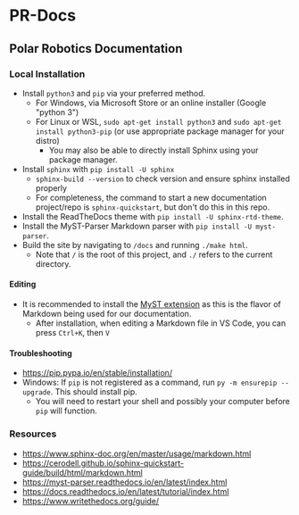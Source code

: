 # PR-Docs
## Polar Robotics Documentation
### Local Installation
- Install `python3` and `pip` via your preferred method.
  - For Windows, via Microsoft Store or an online installer (Google "python 3")
  - For Linux or WSL, `sudo apt-get install python3` and `sudo apt-get install python3-pip` (or use appropriate package manager for your distro)
    - You may also be able to directly install Sphinx using your package manager.
- Install `sphinx` with `pip install -U sphinx`
  - `sphinx-build --version` to check version and ensure sphinx installed properly
  - For completeness, the command to start a new documentation project/repo is `sphinx-quickstart`, but don't do this in this repo.
- Install the ReadTheDocs theme with `pip install -U sphinx-rtd-theme`.
- Install the MyST-Parser Markdown parser with `pip install -U myst-parser`.
- Build the site by navigating to `/docs` and running `./make html`.
  - Note that `/` is the root of this project, and `./` refers to the current directory.

#### Editing
- It is recommended to install the [MyST extension](https://marketplace.visualstudio.com/items?itemName=ExecutableBookProject.myst-highlight) as this is the flavor of Markdown being used for our documentation.
  - After installation, when editing a Markdown file in VS Code, you can press `Ctrl+K`, then `V`

#### Troubleshooting
- https://pip.pypa.io/en/stable/installation/
- Windows: If `pip` is not registered as a command, run `py -m ensurepip --upgrade`. This should install pip. 
  - You will need to restart your shell and possibly your computer before `pip` will function.

### Resources
- https://www.sphinx-doc.org/en/master/usage/markdown.html
- https://cerodell.github.io/sphinx-quickstart-guide/build/html/markdown.html
- https://myst-parser.readthedocs.io/en/latest/index.html
- https://docs.readthedocs.io/en/latest/tutorial/index.html
- https://www.writethedocs.org/guide/